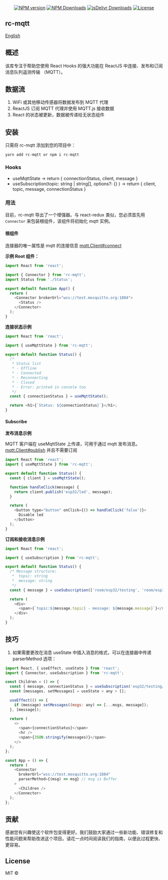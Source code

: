 <div align="center">

[![NPM version](https://img.shields.io/npm/v/rc-mqtt.svg?style=flat)](https://www.npmjs.org/package/rc-mqtt) [![NPM Downloads](https://img.shields.io/npm/dm/rc-mqtt.svg)](https://npmcharts.com/compare/rc-mqtt?minimal=true) [![jsDelivr Downloads](https://data.jsdelivr.com/v1/package/npm/rc-mqtt/badge?style=rounded)](https://www.jsdelivr.com/package/npm/rc-mqtt) [![License](https://img.shields.io/npm/l/rc-mqtt.svg)](https://github.com/andybuibui/rc-mqtt/blob/main/LICENSE)

</div>

## rc-mqtt

[English](https://github.com/andybuibui/rc-mqtt/blob/main/README.zh-CN.md)

## 概述

该库专注于帮助您使用 React Hooks 的强大功能在 ReactJS 中连接、发布和订阅消息队列遥测传输 （MQTT）。

## 数据流

1. WiFi 或其他移动传感器将数据发布到 MQTT 代理
2. ReactJS 订阅 MQTT 代理并使用 MQTT.js 接收数据
3. React 的状态被更新，数据被传递给无状态组件

## 安装

只需将 rc-mqtt 添加到您的项目中：

```
yarn add rc-mqtt or npm i rc-mqtt
```

### Hooks

- useMqttState -> return { connectionStatus, client, message }
- useSubscription(topic: string | string[], options?: {} ) -> return { client, topic, message, connectionStatus }

### 用法

目前，rc-mqtt 导出了一个增强器。与 react-redux 类似，您必须首先用 `Connector` 来包装根组件，该组件将初始化 mqtt 实例。

#### 根组件

连接器的唯一属性是 mqtt 的连接信息 [mqtt.Client#connect](https://github.com/mqttjs/MQTT.js#connect)

**示例 Root 组件：**

```js
import React from 'react';

import { Connector } from 'rc-mqtt';
import Status from './Status';

export default function App() {
  return (
    <Connector brokerUrl="wss://test.mosquitto.org:1884">
      <Status />
    </Connector>
  );
}
```

**连接状态示例**

```js
import React from 'react';

import { useMqttState } from 'rc-mqtt';

export default function Status() {
  /*
   * Status list
   * - Offline
   * - Connected
   * - Reconnecting
   * - Closed
   * - Error: printed in console too
   */
  const { connectionStatus } = useMqttState();

  return <h1>{`Status: ${connectionStatus}`}</h1>;
}
```

#### Subscribe

**发布消息示例**

MQTT 客户端在 useMqttState 上传递，可用于通过 mqtt 发布消息。[mqtt.Client#publish](https://github.com/mqttjs/MQTT.js#publish) 并且不需要订阅

```js
import React from 'react';
import { useMqttState } from 'rc-mqtt';

export default function Status() {
  const { client } = useMqttState();

  function handleClick(message) {
    return client.publish('esp32/led', message);
  }

  return (
    <button type="button" onClick={() => handleClick('false')}>
      Disable led
    </button>
  );
}
```

**订阅和接收消息示例**

```js
import React from 'react';

import { useSubscription } from 'rc-mqtt';

export default function Status() {
  /* Message structure:
   *  topic: string
   *  message: string
   */
  const { message } = useSubscription(['room/esp32/testing', 'room/esp32/light']);

  return (
    <div>
      <span>{`topic:${message.topic} - message: ${message.message}`}</span>
    </div>
  );
}
```

## 技巧

1. 如果需要更改在消息 useState 中插入消息的格式，可以在连接器中传递 parserMethod 选项：

```js
import React, { useEffect, useState } from 'react';
import { Connector, useSubscription } from 'rc-mqtt';

const Children = () => {
  const { message, connectionStatus } = useSubscription('esp32/testing/#');
  const [messages, setMessages] = useState < any > [];

  useEffect(() => {
    if (message) setMessages((msgs: any) => [...msgs, message]);
  }, [message]);

  return (
    <>
      <span>{connectionStatus}</span>
      <hr />
      <span>{JSON.stringify(messages)}</span>
    </>
  );
};

const App = () => {
  return (
    <Connector
      brokerUrl="wss://test.mosquitto.org:1884"
      parserMethod={(msg) => msg} // msg is Buffer
    >
      <Children />
    </Connector>
  );
};
```

## 贡献

感谢您有兴趣使这个软件包变得更好。我们鼓励大家通过一些新功能、错误修复和性能问题来帮助改进这个项目。请花一点时间阅读我们的指南，以便此过程更快、更容易。

## License

MIT ©
